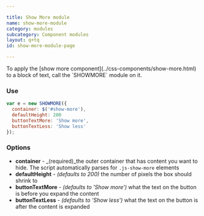 ```yaml
---

title: Show More module
name: show-more-module
category: modules
subcategory: Component modules
layout: q+tq
id: show-more-module-page

---
```


<div class="lead"><p>To apply the [show more component](../css-components/show-more.html) to a block of text, call the `SHOWMORE` module on it.</p></div>

### Use

```javascript
var e = new SHOWMORE({
  container: $('#show-more'),
  defaultHeight: 200
  buttonTextMore: 'Show more',
  buttonTextLess: 'Show less'
});
```

### Options

 * **container** - _(required)_the outer container that has content you want to hide. The script automatically parses for `.js-show-more` elements
 * **defaultHeight** - _(defaults to 200)_ the number of pixels the box should shrink to
 * **buttonTextMore** - _(defaults to 'Show more')_ what the text on the button is before you expand the content
 * **buttonTextLess** - _(defaults to 'Show less')_ what the text on the button is after the content is expanded
 